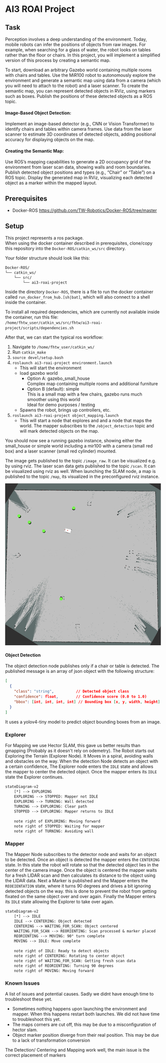 # AI3 ROAI Project

## Task

Perception involves a deep understanding of the environment. Today, mobile robots can infer the
positions of objects from raw images. For example, when searching for a glass of water, the robot
looks on tables rather than the floor or chairs. In this project, you will implement a simplified
version of this process by creating a semantic map.

To start, download an arbitrary Gazebo world containing multiple rooms with chairs and tables.
Use the MiR100 robot to autonomously explore the environment and generate a semantic map
using data from a camera (which you will need to attach to the robot) and a laser scanner. To
create the semantic map, you can represent detected objects in RViz, using markers such as
boxes. Publish the positions of these detected objects as a ROS topic.

#### Image-Based Object Detection:

Implement an image-based detector (e.g., CNN or Vision Transformer) to identify chairs and
tables within camera frames. Use data from the laser scanner to estimate 3D coordinates of
detected objects, adding positional accuracy for displaying objects on the map.

#### Creating the Semantic Map:

Use ROS’s mapping capabilities to generate a 2D occupancy grid of the environment from laser
scan data, showing walls and room boundaries. Publish detected object positions and types (e.g.,
“Chair” or “Table”) on a ROS topic. Display the generated map in RViz, visualizing each detected
object as a marker within the mapped layout.

## Prerequisites

- Docker-ROS https://github.com/TW-Robotics/Docker-ROS/tree/master

## Setup

This project represents a ros package.\
When using the docker container described in prerequisites, clone/copy this repository into the `Docker-ROS/catkin_ws/src` directory.

Your folder structure should look like this:

```
Docker-ROS/
└── catkin_ws/
    └── src/
        └── ai3-roai-project
```

Inside the directory `Docker-ROS`, there is a file to run the docker container called `run_docker_from_hub.[sh|bat]`, which will also connect to a shell inside the container.

To install all required dependencies, which are currently not available inside the container, run this file:\
`/home/fhtw_user/catkin_ws/src/fhtw/ai3-roai-project/scripts/dependencies.sh`

After that, we can start the typical ros workflow:

1. Navigate to `/home/fhtw_user/catkin_ws/`
2. Run `catkin_make`
3. `source devel/setup.bash`
4. `roslaunch ai3-roai-project environment.launch`
   - This will start the environment
   - load gazebo world
     - Option A: gazebo_small_house\
       Complex map containing multiple rooms and additional furniture
     - Option B (default): simple\
       This is a small map with a few chairs, gazebo runs much smoother using this world\
       Ideal for demo purposes / testing
   - Spawns the robot, brings up controllers, etc.
5. `roslaunch ai3-roai-project object_mapping.launch`
   - This will start a node that explores and and a node that maps the world. The mapper subscribes to the `/object_detection` topic and will mark detected objects on the map.

You should now see a running gazebo instance, showing either the small_house or simple world including a mir100 with a camera (small red box) and a laser scanner (small red cylinder) mounted.

The image gets published to the topic `/image_raw`. It can be visualized e.g. by using rviz.
The laser scan data gets published to the topic `/scan`. It can be visualized using rviz as well.
When launching the SLAM node, a map is published to the topic `/map`, its visualized in the preconfigured rviz instance.

![Map Overview](map.png)

#### Object Detection

The object detection node publishes only if a chair or table is detected. The published message is an array of json object with the following structure:

```json
[
  {
    "class": "string",          // Detected object class
    "confidence": float,        // Confidence score (0.0 to 1.0)
    "bbox": [int, int, int, int] // Bounding box [x, y, width, height]
  }
]
```

It uses a yolov4-tiny model to predict object bounding boxes from an image.

### Explorer

For Mapping we use Hector SLAM, this gave us better results than gmapping (Probably as it doesn't rely on odemetry).
The Robot starts out Exploring the Terrain (Explorer Node). It Moves in a spiral, avoiding walls and obstacles on the way.
When the detection Node detects an object with a certain confidence, The Explorer node enters the `IDLE` state and allows the mapper to center the detected object. Once the mapper enters its `IDLE` state the Explorer continues.

```mermaid
stateDiagram-v2
    [*] --> EXPLORING
    EXPLORING --> STOPPED: Mapper not IDLE
    EXPLORING --> TURNING: Wall detected
    TURNING --> EXPLORING: Clear path
    STOPPED --> EXPLORING: Mapper returns to IDLE

    note right of EXPLORING: Moving forward
    note right of STOPPED: Waiting for mapper
    note right of TURNING: Avoiding wall
```

### Mapper

The Mapper Node subscribes to the detector node and waits for an object to be detected. Once an object is detected the mapper enters the `CENTERING` state. In this state the robot will rotate so that the detected object lies in the center of the camera image. Once the object is centered the mapper waits for a fresh LIDAR scan and then calculates its distance to the object using the LIDAR data. Next a Marker is published and the Mapper enters the `REOEIENTATION` state, where it turns 90 degrees and drives a bit ignoring detected objects on the way. this is done to prevent the robot from getting fixated on the same object over and over again. Finally the Mapper enters its `IDLE` state allowing the Explorer to take over again.

```mermaid
stateDiagram-v2
    [*] --> IDLE
    IDLE --> CENTERING: Object detected
    CENTERING --> WAITING_FOR_SCAN: Object centered
    WAITING_FOR_SCAN --> REORIENTING: Scan processed & marker placed
    REORIENTING --> MOVING: 90° turn complete
    MOVING --> IDLE: Move complete

    note right of IDLE: Ready to detect objects
    note right of CENTERING: Rotating to center object
    note right of WAITING_FOR_SCAN: Getting fresh scan data
    note right of REORIENTING: Turning 90 degrees
    note right of MOVING: Moving forward
```

### Known Issues

A list of issues and potential causes. Sadly we didnt have enough time to troubleshoot these yet.

- Sometimes nothing happens upon launching the environment and mapper. When this happens restart both launches. We did not have time to troubleshoot this yet.
- The maps corners are cut off, this may be due to a misconfiguration of hector slam.
- Object marker position diverge from their real position. This may be due to a lack of transformation conversion

The Detection/ Centering and Mapping work well, the main issue is the correct placement of markers
